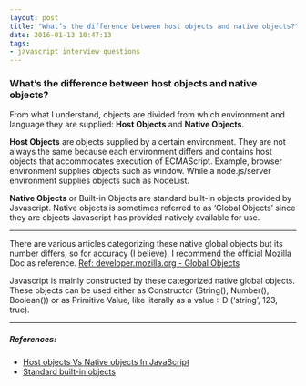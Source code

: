 ```yaml
---
layout: post
title: "What’s the difference between host objects and native objects?"
date: 2016-01-13 10:47:13
tags:
- javascript interview questions
---
```



### What’s the difference between host objects and native objects?

From what I understand, objects are divided from which environment and language they are supplied: **Host Objects** and **Native Objects**.

**Host Objects** are objects supplied by a certain environment. They are not always the same because each environment differs and contains host objects that accommodates execution of ECMAScript. Example, browser environment supplies objects such as window. While a node.js/server environment supplies objects such as NodeList.

**Native Objects** or Built-in Objects are standard built-in objects provided by Javascript. Native objects is sometimes referred to as ‘Global Objects’ since they are objects Javascript has provided natively available for use.

-----

There are various articles categorizing these native global objects but its number differs, so for accuracy (I believe), I recommend the official Mozilla Doc as reference.
[Ref: developer.mozilla.org - Global Objects](https://developer.mozilla.org/en-US/docs/Web/JavaScript/Reference/Global_Objects)

Javascript is mainly constructed by these categorized native global objects. These objects can be used either as Constructor (String(), Number(), Boolean()) or as Primitive Value, like literally as a value :-D (‘string’, 123, true).


-----

##### **References:**

- [Host objects Vs Native objects In JavaScript](https://programmerinnervoice.wordpress.com/2013/07/22/host-objects-vs-native-objects/)
- [Standard built-in objects](https://developer.mozilla.org/en-US/docs/Web/JavaScript/Reference/Global_Objects)

